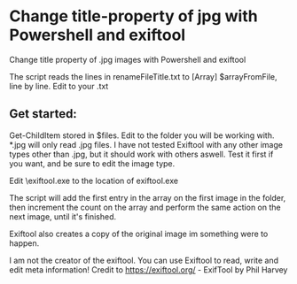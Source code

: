 # Change title-property of jpg with Powershell and exiftool
Change title property of .jpg images with Powershell and exiftool

The script reads the lines in renameFileTitle.txt to [Array] $arrayFromFile, line by line. Edit <path> to your .txt

## Get started:

Get-ChildItem stored in $files. Edit <path> to the folder you will be working with. *.jpg will only read .jpg files. I have not tested Exiftool with any other image types other than .jpg, but it should work with others aswell. Test it first if you want, and be sure to edit the image type.
  
Edit <path>\exiftool.exe to the location of exiftool.exe
  
The script will add the first entry in the array on the first image in the folder, then increment the count on the array and perform the same action on the next image, until it's finished.

Exiftool also creates a copy of the original image im something were to happen.

I am not the creator of the exiftool.
You can use Exiftool to read, write and edit meta information!
Credit to https://exiftool.org/ - ExifTool by Phil Harvey
